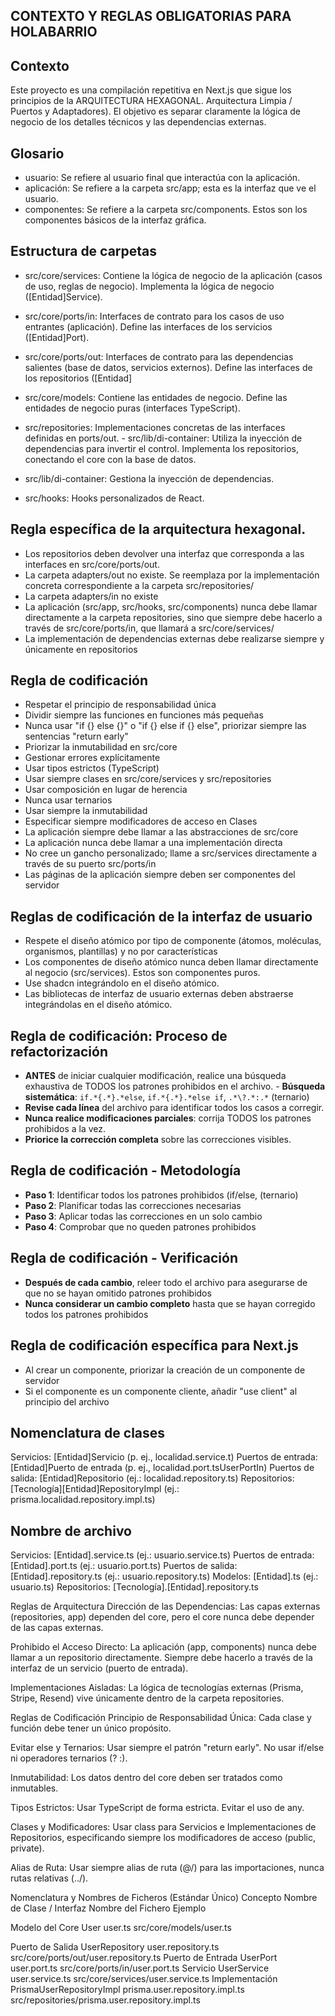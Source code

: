 ## CONTEXTO Y REGLAS OBLIGATORIAS PARA HOLABARRIO

## Contexto
Este proyecto es una compilación repetitiva en Next.js que sigue los principios de la ARQUITECTURA HEXAGONAL. 
Arquitectura Limpia / Puertos y Adaptadores). 
El objetivo es separar claramente la lógica de negocio de los detalles técnicos y las dependencias externas.

## Glosario
- usuario: Se refiere al usuario final que interactúa con la aplicación.
- aplicación: Se refiere a la carpeta src/app; esta es la interfaz que ve el usuario.
- componentes: Se refiere a la carpeta src/components. Estos son los componentes básicos de la interfaz gráfica.

## Estructura de carpetas
- src/core/services: Contiene la lógica de negocio de la aplicación (casos de uso, reglas de negocio). Implementa la lógica de negocio ([Entidad]Service).

- src/core/ports/in: Interfaces de contrato para los casos de uso entrantes (aplicación). Define las interfaces de los servicios ([Entidad]Port).

- src/core/ports/out: Interfaces de contrato para las dependencias salientes (base de datos, servicios externos). Define las interfaces de los repositorios ([Entidad]

- src/core/models: Contiene las entidades de negocio. Define las entidades de negocio puras (interfaces TypeScript).

- src/repositories: Implementaciones concretas de las interfaces definidas en ports/out. - src/lib/di-container: Utiliza la inyección de dependencias para invertir el control. Implementa los repositorios, conectando el core con la base de datos.

- src/lib/di-container: Gestiona la inyección de dependencias.

- src/hooks: Hooks personalizados de React.

## Regla específica de la arquitectura hexagonal.
- Los repositorios deben devolver una interfaz que corresponda a las interfaces en src/core/ports/out.
- La carpeta adapters/out no existe. Se reemplaza por la implementación concreta correspondiente a la carpeta src/repositories/
- La carpeta adapters/in no existe
- La aplicación (src/app, src/hooks, src/components) nunca debe llamar directamente a la carpeta repositories, sino que siempre debe hacerlo a través de src/core/ports/in, que llamará a src/core/services/
- La implementación de dependencias externas debe realizarse siempre y únicamente en repositorios

## Regla de codificación
- Respetar el principio de responsabilidad única
- Dividir siempre las funciones en funciones más pequeñas
- Nunca usar "if {} else {}" o "if {} else if {} else", priorizar siempre las sentencias "return early"
- Priorizar la inmutabilidad en src/core
- Gestionar errores explícitamente
- Usar tipos estrictos (TypeScript)
- Usar siempre clases en src/core/services y src/repositories
- Usar composición en lugar de herencia
- Nunca usar ternarios
- Usar siempre la inmutabilidad
- Especificar siempre modificadores de acceso en Clases
- La aplicación siempre debe llamar a las abstracciones de src/core
- La aplicación nunca debe llamar a una implementación directa
- No cree un gancho personalizado; llame a src/services directamente a través de su puerto src/ports/in
- Las páginas de la aplicación siempre deben ser componentes del servidor

## Reglas de codificación de la interfaz de usuario
- Respete el diseño atómico por tipo de componente (átomos, moléculas, organismos, plantillas) y no por características
- Los componentes de diseño atómico nunca deben llamar directamente al negocio (src/services). Estos son componentes puros.
- Use shadcn integrándolo en el diseño atómico.
- Las bibliotecas de interfaz de usuario externas deben abstraerse integrándolas en el diseño atómico.

## Regla de codificación: Proceso de refactorización
- **ANTES** de iniciar cualquier modificación, realice una búsqueda exhaustiva de TODOS los patrones prohibidos en el archivo. - **Búsqueda sistemática**: `if.*{.*}.*else`, `if.*{.*}.*else if`, `.*\?.*:.*` (ternario)
- **Revise cada línea** del archivo para identificar todos los casos a corregir.
- **Nunca realice modificaciones parciales**: corrija TODOS los patrones prohibidos a la vez.
- **Priorice la corrección completa** sobre las correcciones visibles.

## Regla de codificación - Metodología
- **Paso 1**: Identificar todos los patrones prohibidos (if/else, (ternario)
- **Paso 2**: Planificar todas las correcciones necesarias
- **Paso 3**: Aplicar todas las correcciones en un solo cambio
- **Paso 4**: Comprobar que no queden patrones prohibidos

## Regla de codificación - Verificación
- **Después de cada cambio**, releer todo el archivo para asegurarse de que no se hayan omitido patrones prohibidos
- **Nunca considerar un cambio completo** hasta que se hayan corregido todos los patrones prohibidos

## Regla de codificación específica para Next.js
- Al crear un componente, priorizar la creación de un componente de servidor
- Si el componente es un componente cliente, añadir "use client" al principio del archivo

## Nomenclatura de clases
Servicios: [Entidad]Servicio (p. ej., localidad.service.t)
Puertos de entrada: [Entidad]Puerto de entrada (p. ej., localidad.port.tsUserPortIn)
Puertos de salida: [Entidad]Repositorio (ej.: localidad.repository.ts)
Repositorios: [Tecnología][Entidad]RepositoryImpl (ej.: prisma.localidad.repository.impl.ts)

## Nombre de archivo
Servicios: [Entidad].service.ts (ej.: usuario.service.ts)
Puertos de entrada: [Entidad].port.ts (ej.: usuario.port.ts)
Puertos de salida: [Entidad].repository.ts (ej.: usuario.repository.ts)
Modelos: [Entidad].ts (ej.: usuario.ts)
Repositorios: [Tecnología].[Entidad].repository.ts

Reglas de Arquitectura
Dirección de las Dependencias: Las capas externas (repositories, app) dependen del core, pero el core nunca debe depender de las capas externas.

Prohibido el Acceso Directo: La aplicación (app, components) nunca debe llamar a un repositorio directamente. Siempre debe hacerlo a través de la interfaz de un servicio (puerto de entrada).

Implementaciones Aisladas: La lógica de tecnologías externas (Prisma, Stripe, Resend) vive únicamente dentro de la carpeta repositories.

Reglas de Codificación
Principio de Responsabilidad Única: Cada clase y función debe tener un único propósito.

Evitar else y Ternarios: Usar siempre el patrón "return early". No usar if/else ni operadores ternarios (? :).

Inmutabilidad: Los datos dentro del core deben ser tratados como inmutables.

Tipos Estrictos: Usar TypeScript de forma estricta. Evitar el uso de any.

Clases y Modificadores: Usar class para Servicios e Implementaciones de Repositorios, especificando siempre los modificadores de acceso (public, private).

Alias de Ruta: Usar siempre alias de ruta (@/) para las importaciones, nunca rutas relativas (../).


Nomenclatura y Nombres de Ficheros (Estándar Único)
Concepto	        Nombre de Clase / Interfaz	    Nombre del Fichero	            Ejemplo

Modelo del Core	    User	                        user.ts	                        src/core/models/user.ts

Puerto de Salida	UserRepository	                user.repository.ts	            src/core/ports/out/user.repository.ts
Puerto de Entrada	UserPort	                    user.port.ts	                src/core/ports/in/user.port.ts
Servicio	        UserService	                    user.service.ts	                src/core/services/user.service.ts
Implementación	    PrismaUserRepositoryImpl	    prisma.user.repository.impl.ts	src/repositories/prisma.user.repository.impl.ts


